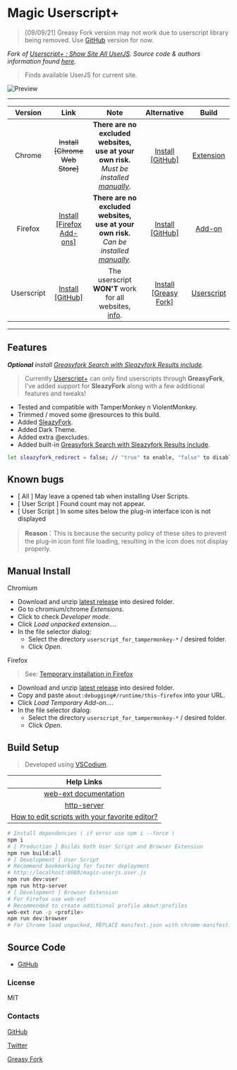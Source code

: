 # Magic Userscript+

> [09/09/21] Greasy Fork version may not work due to userscript library being removed. Use [GitHub](https://raw.githubusercontent.com/magicoflolis/Userscript-Plus/master/dist/magic-userjs.user.js) version for now.

*Fork of [Userscript+ : Show Site All UserJS](https://greasyfork.org/scripts/24508-userscript-show-site-all-userjs). Source code & authors information found [here](https://github.com/jae-jae/Userscript-Plus#userscript).*

> Finds available UserJS for current site.

![Preview](https://raw.githubusercontent.com/magicoflolis/Userscript-Plus/master/resources/preview.png)

***

| Version | Link | Note | Alternative | Build |
|:----------:|:----------:|:----------:|:----------:|:----------:|
Chrome | ~~Install [Chrome Web Store]~~ | **There are no excluded websites, use at your own risk.** *Must be installed [manually](#manual-install).* | [Install [GitHub]](https://github.com/magicoflolis/Userscript-Plus/releases) | [Extension](#build-setup)
Firefox | [Install [Firefox Add-ons]](https://addons.mozilla.org/addon/userscript-plus) | **There are no excluded websites, use at your own risk.** *Can be installed [manually](#manual-install).* | [Install [GitHub]](https://github.com/magicoflolis/Userscript-Plus/releases) | [Add-on](#build-setup)
Userscript | [Install [GitHub]](https://raw.githubusercontent.com/magicoflolis/Userscript-Plus/master/dist/magic-userjs.user.js) | The userscript **WON'T** work for all websites, [info](#known-bugs). | [Install [Greasy Fork]](https://greasyfork.org/scripts/421603) | [Userscript](#build-setup)

***

## Features

**_Optional_** *install [Greasyfork Search with Sleazyfork Results include](https://greasyfork.org/scripts/23840).*

> Currently [Userscript+](https://github.com/jae-jae/Userscript-Plus#userscript) can only find userscripts through __GreasyFork__, I've added support for __SleazyFork__ along with a few additional features and tweaks!

* Tested and compatible with TamperMonkey n ViolentMonkey.
* Trimmed / moved some @resources to this build.
* Added [SleazyFork](https://sleazyfork.org).
* Added Dark Theme.
* Added extra @excludes.
* Added built-in [Greasyfork Search with Sleazyfork Results include](https://greasyfork.org/scripts/23840).

```bash
let sleazyfork_redirect = false; // "true" to enable, "false" to disable
```

## Known bugs

* [ All ] May leave a opened tab when installing User Scripts.
* [ User Script ] Found count may not appear.
* [ User Script ] In some sites below the plug-in interface icon is not displayed

> **Reason**：This is because the security policy of these sites to prevent the plug-in icon font file loading, resulting in the icon does not display properly.

## Manual Install

Chromium

* Download and unzip [latest release](https://github.com/magicoflolis/Userscript-Plus/releases) into desired folder.
* Go to chromium/chrome *Extensions*.
* Click to check *Developer mode*.
* Click *Load unpacked extension...*.
* In the file selector dialog:
  * Select the directory `userscript_for_tampermonkey-*` / desired folder.
  * Click *Open*.

Firefox

> See: [Temporary installation in Firefox](https://extensionworkshop.com/documentation/develop/temporary-installation-in-firefox)

* Download and unzip [latest release](https://github.com/magicoflolis/Userscript-Plus/releases) into desired folder.
* Copy and paste `about:debugging#/runtime/this-firefox` into your URL.
* Click *Load Temporary Add-on…*.
* In the file selector dialog:
  * Select the directory `userscript_for_tampermonkey-*` / desired folder.
  * Click *Open*.

## Build Setup

> Developed using [VSCodium](https://vscodium.com).

| Help Links |
|:----------:|
[web-ext documentation](https://extensionworkshop.com/documentation/develop/getting-started-with-web-ext/) |
[http-server](https://github.com/http-party/http-server) |
[How to edit scripts with your favorite editor?](https://violentmonkey.github.io/posts/how-to-edit-scripts-with-your-favorite-editor/#install-a-local-script) |

```bash
# Install dependencies ( if error use npm i --force )
npm i
# [ Production ] Builds both User Script and Browser Extension
npm run build:all
# [ Development ] User Script
# Recommend bookmarking for faster deployment
# http://localhost:8080/magic-userjs.user.js
npm run dev:user
npm run http-server
# [ Development ] Browser Extension
# For Firefox use web-ext
# Recommended to create additional profile about:profiles
web-ext run -p <profile>
npm run dev:browser
# For Chrome load unpacked, REPLACE manifest.json with chrome-manifest.json
```

## Source Code

* [GitHub](https://github.com/magicoflolis/Userscript-Plus)

### License

MIT

### Contacts

[GitHub](https://github.com/magicoflolis)

[Twitter](https://twitter.com/for_lollipops)

[Greasy Fork](https://greasyfork.org/users/166061)
